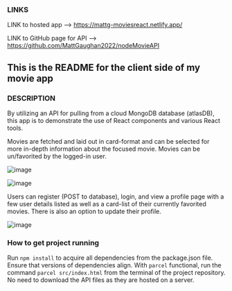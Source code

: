 ### LINKS 
LINK to hosted app --> https://mattg-moviesreact.netlify.app/ 

LINK to GitHub page for API --> https://github.com/MattGaughan2022/nodeMovieAPI 

## This is the README for the client side of my movie app

### DESCRIPTION

By utilizing an API for pulling from a cloud MongoDB database (atlasDB), this app is to demonstrate the use of React components and various React tools. 

Movies are fetched and laid out in card-format and can be selected for more in-depth information about the focused movie. Movies can be un/favorited by the logged-in user. 

![image](https://github.com/MattGaughan2022/client-movieApp/assets/80429635/3ec0f36a-634f-484b-8798-c34cfd14c116)

![image](https://github.com/MattGaughan2022/client-movieApp/assets/80429635/49bd08d8-2aa5-495b-88ac-b2639cfd6daa)

Users can register (POST to database), login, and view a profile page with a few user details listed as well as a card-list of their currently favorited movies. There is also an option to update their profile.

![image](https://github.com/MattGaughan2022/client-movieApp/assets/80429635/f9077cdd-15d0-48bc-ba50-18f3b62aaf15)


### How to get project running

Run `npm install` to acquire all dependencies from the package.json file. Ensure that versions of dependencies align. With `parcel` functional, run the command `parcel src/index.html` from the terminal of the project repository. No need to download the API files as they are hosted on a server.


